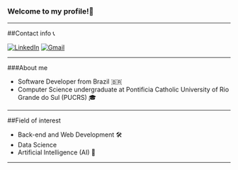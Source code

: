 ### Welcome to my profile!👋

---
##Contact info 📞

[![LinkedIn](https://github.com/user-attachments/assets/7fa4a5ca-6888-4f0d-bca0-fc01403ed194)](https://www.linkedin.com/in/lucasulson)
[![Gmail](https://github.com/user-attachments/assets/89f90463-184c-485a-8d31-3ba561b1cef7)](mailto:lucasnoryulson@gmail.com)



---
###About me
- Software Developer from Brazil 🇧🇷
- Computer Science undergraduate at Pontificia Catholic University of Rio Grande do Sul (PUCRS) 🎓

---
  ##Field of interest
- Back-end and Web Development 🛠️
- Data Science 
- Artificial Intelligence (AI) 🤖
---
